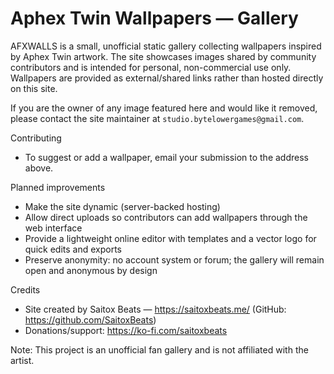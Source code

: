 # Aphex Twin Wallpapers — Gallery

AFXWALLS is a small, unofficial static gallery collecting wallpapers inspired by Aphex Twin artwork. The site showcases images shared by community contributors and is intended for personal, non-commercial use only. Wallpapers are provided as external/shared links rather than hosted directly on this site.

If you are the owner of any image featured here and would like it removed, please contact the site maintainer at `studio.bytelowergames@gmail.com`.

Contributing
 - To suggest or add a wallpaper, email your submission to the address above.

Planned improvements
 - Make the site dynamic (server-backed hosting)
 - Allow direct uploads so contributors can add wallpapers through the web interface
 - Provide a lightweight online editor with templates and a vector logo for quick edits and exports
 - Preserve anonymity: no account system or forum; the gallery will remain open and anonymous by design

Credits
 - Site created by Saitox Beats — https://saitoxbeats.me/ (GitHub: https://github.com/SaitoxBeats)
 - Donations/support: https://ko-fi.com/saitoxbeats

Note: This project is an unofficial fan gallery and is not affiliated with the artist.
